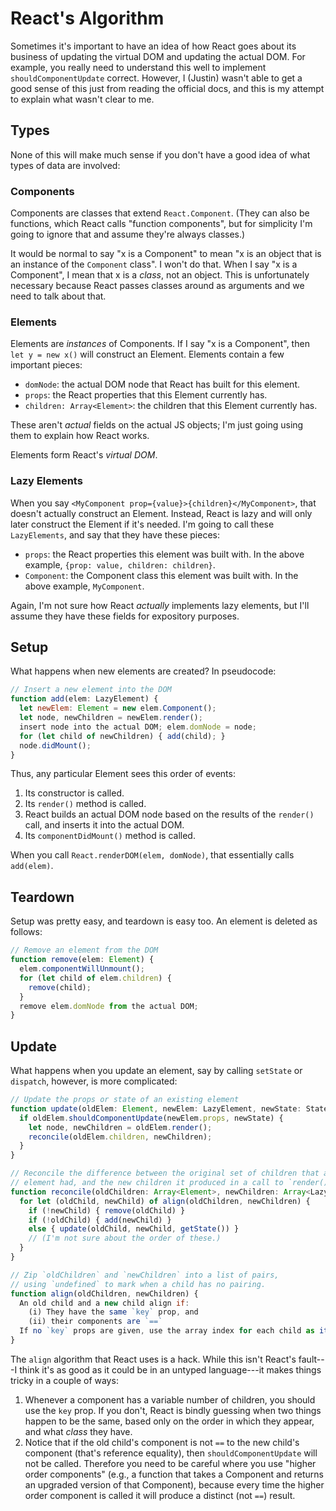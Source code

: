 # React's Algorithm

Sometimes it's important to have an idea of how React goes about its business of
updating the virtual DOM and updating the actual DOM. For example, you really
need to understand this well to implement `shouldComponentUpdate` correct.
However, I (Justin) wasn't able to get a good sense of this just from reading
the official docs, and this is my attempt to explain what wasn't clear to me.

## Types

None of this will make much sense if you don't have a good idea of what types of
data are involved:

### Components

Components are classes that extend `React.Component`. (They can also be
functions, which React calls "function components", but for simplicity I'm going
to ignore that and assume they're always classes.)

It would be normal to say "x is a Component" to mean "x is an object that is an
instance of the `Component` class". I won't do that. When I say "x is a
Component", I mean that x is a _class_, not an object. This is unfortunately
necessary because React passes classes around as arguments and we need to talk
about that.

### Elements

Elements are _instances_ of Components. If I say "x is a Component", then
`let y = new x()` will construct an Element. Elements contain a few important pieces:

- `domNode`: the actual DOM node that React has built for this element.
- `props`: the React properties that this Element currently has.
- `children: Array<Element>`: the children that this Element currently has.

These aren't _actual_ fields on the actual JS objects; I'm just going using them
to explain how React works.

Elements form React's _virtual DOM_.

### Lazy Elements

When you say `<MyComponent prop={value}>{children}</MyComponent>`, that
doesn't actually construct an Element. Instead, React is lazy and will only
later construct the Element if it's needed. I'm going to call these
`LazyElements`, and say that they have these pieces:

- `props`: the React properties this element was built with. In the above
example, `{prop: value, children: children}`.
- `Component`: the Component class this element was built with. In the above
example, `MyComponent`.

Again, I'm not sure how React _actually_ implements lazy elements, but I'll
assume they have these fields for expository purposes.

## Setup

What happens when new elements are created? In pseudocode:

```javascript
// Insert a new element into the DOM
function add(elem: LazyElement) {
  let newElem: Element = new elem.Component();
  let node, newChildren = newElem.render();
  insert node into the actual DOM; elem.domNode = node;
  for (let child of newChildren) { add(child); }
  node.didMount();
}
```

Thus, any particular Element sees this order of events:

1. Its constructor is called.
2. Its `render()` method is called.
3. React builds an actual DOM node based on the results of the `render()` call,
and inserts it into the actual DOM.
4. Its `componentDidMount()` method is called.

When you call `React.renderDOM(elem, domNode)`, that essentially calls
`add(elem)`.

## Teardown

Setup was pretty easy, and teardown is easy too. An element is deleted as
follows:

```javascript
// Remove an element from the DOM
function remove(elem: Element) {
  elem.componentWillUnmount();
  for (let child of elem.children) {
    remove(child);
  }
  remove elem.domNode from the actual DOM;
}
```

## Update

What happens when you update an element, say by calling `setState` or
`dispatch`, however, is more complicated:

```javascript
// Update the props or state of an existing element
function update(oldElem: Element, newElem: LazyElement, newState: State) {
  if oldElem.shouldComponentUpdate(newElem.props, newState) {
    let node, newChildren = oldElem.render();
    reconcile(oldElem.children, newChildren);
  }
}

// Reconcile the difference between the original set of children that an
// element had, and the new children it produced in a call to `render()`.
function reconcile(oldChildren: Array<Element>, newChildren: Array<LazyElement>) {
  for let (oldChild, newChild) of align(oldChildren, newChildren) {
    if (!newChild) { remove(oldChild) }
    if (!oldChild) { add(newChild) }
    else { update(oldChild, newChild, getState()) }
    // (I'm not sure about the order of these.)
  }
}

// Zip `oldChildren` and `newChildren` into a list of pairs,
// using `undefined` to mark when a child has no pairing.
function align(oldChildren, newChildren) {
  An old child and a new child align if:
    (i) They have the same `key` prop, and
    (ii) their components are `==`
  If no `key` props are given, use the array index for each child as its `key`.
}
```

The `align` algorithm that React uses is a hack. While this isn't React's
fault---I think it's as good as it could be in an untyped language---it makes
things tricky in a couple of ways:

1. Whenever a component has a variable number of children, you should use the
   `key` prop. If you don't, React is bindly guessing when two things happen to
   be the same, based only on the order in which they appear, and what _class_
   they have.
2. Notice that if the old child's component is not `==` to the new child's component
   (that's reference equality), then `shouldComponentUpdate` will not be called.
   Therefore you need to be careful where you use "higher order components"
   (e.g., a function that takes a Component and returns an upgraded version of
   that Component), because every time the higher order component is called it
   will produce a distinct (not `==`) result.
